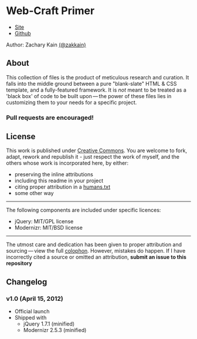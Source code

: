 # Web-Craft Primer

* [Site](http://lab.zacharykain.com/webcraft)
* [Github](http://github.com/zakkain/webcraft)

Author: Zachary Kain [(@zakkain)](http//twitter.com/zakkain)

## About

This collection of files is the product of meticulous research and curation. It falls into the middle ground between a pure "blank-slate" HTML & CSS template, and a fully-featured framework. It is _not_ meant to be treated as a 'black box' of code to be built upon&thinsp;&mdash;&thinsp;the power of these files lies in customizing them to your needs for a specific project.

### Pull requests are encouraged!


## License  

This work is published under [Creative Commons](http://creativecommons.org/licenses/by/3.0/). You are welcome to fork, adapt, rework and republish it - just respect the work of myself, and the others whose work is incorporated here, by either:

* preserving the inline attributions
* including this readme in your project
* citing proper attribution in a [humans.txt](humanstxt.org/humans.txt)
* some other way

---

The following  components are included under specific licences:

* jQuery: MIT/GPL license
* Modernizr: MIT/BSD license

---

The utmost care and dedication has been given to proper attribution and sourcing&thinsp;&mdash;&thinsp;view the full [colophon](http://lab.zacharykain.com/webcraft/colophon). However, mistakes do happen. If I have incorrectly cited a source or omitted an attribution, **submit an issue to this repository**

## Changelog

### v1.0 (April 15, 2012)

* Official launch
* Shipped with 
	* jQuery 1.7.1 (minified)
	* Modernizr 2.5.3 (minified)